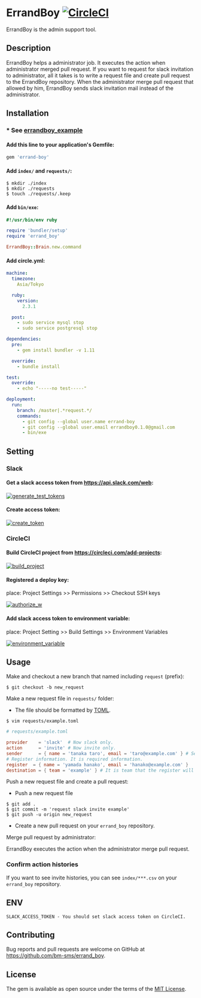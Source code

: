 # ErrandBoy [![CircleCI](https://circleci.com/gh/bm-sms/errand_boy.svg?style=shield&circle-token=79a65d3d5cdad3c9536ae7d25ddd462093267b9d)](https://circleci.com/gh/bm-sms/errand_boy)

ErrandBoy is the admin support tool.


## Description

ErrandBoy helps a administrator job. It executes the action when administrator merged pull request.
If you want to request for slack invitation to administrator, all it takes is to write a request file and create pull request to the ErrandBoy repository.
When the administrator merge pull request that allowed by him, ErrandBoy sends slack invitation mail instead of the administrator.


## Installation

### \* See [errandboy_example](https://github.com/bm-sms/errand_boy/tree/master/example)

#### Add this line to your application's Gemfile:

```ruby
gem 'errand-boy'
```

#### Add `index/` and `requests/`:

```shell
$ mkdir ./index
$ mkdir ./requests
$ touch ./requests/.keep
```

#### Add `bin/exe`:

```ruby
#!/usr/bin/env ruby

require 'bundler/setup'
require 'errand_boy'

ErrandBoy::Brain.new.command
```

#### Add circle.yml:

```yml
machine:
  timezone:
    Asia/Tokyo

  ruby:
    version:
      2.3.1

  post:
    - sudo service mysql stop
    - sudo service postgresql stop

dependencies:
  pre:
    - gem install bundler -v 1.11

  override:
    - bundle install

test:
  override:
    - echo "-----no test-----"

deployment:
  run:
    branch: /master|.*request.*/
    commands:
      - git config --global user.name errand-boy
      - git config --global user.email errandboy0.1.0@gmail.com
      - bin/exe
```

## Setting

### Slack

#### Get a slack access token from https://api.slack.com/web:

[![generate_test_tokens](https://github.com/bm-sms/errand_boy/wiki/images/generate_test_tokens.png)](https://api.slack.com/web)

#### Create access token:

[![create_token](https://github.com/bm-sms/errand_boy/wiki/images/create_token.png)](#)

### CircleCI

#### Build CircleCI project from https://circleci.com/add-projects:

[![build_project](https://github.com/bm-sms/errand_boy/wiki/images/build_project.png)](https://circleci.com/add-projects)

#### Registered a deploy key:

place: Project Settings >> Permissions >> Checkout SSH keys

[![authorize_w](https://github.com/bm-sms/errand_boy/wiki/images/authorize_w.png)](#)

#### Add slack access token to environment variable:

place: Project Setting >> Build Settings >> Environment Variables

[![environment_variable](https://github.com/bm-sms/errand_boy/wiki/images/environment_variable.png)](#)


## Usage

Make and checkout a new branch that named including `request` (prefix):

```shell
$ git checkout -b new_request
```

Make a new request file in `requests/` folder:

- The file should be formatted by [TOML](https://github.com/toml-lang/toml).

```shell
$ vim requests/example.toml
```

```toml
# requests/example.toml

provider    = 'slack'  # Now slack only.
action      = 'invite' # Now invite only.
sender      = { name = 'tanaka taro', email = 'taro@example.com' } # Sender information.
# Register information. It is required information.
register  = { name = 'yamada hanako', email = 'hanako@example.com' }
destination = { team = 'example' } # It is team that the register will be invited.
```

Push a new request file and create a pull request:

- Push a new request file

```
$ git add .
$ git commit -m 'request slack invite example'
$ git push -u origin new_request
```

- Create a new pull request on your `errand_boy` repository.

Merge pull request by administrator:

ErrandBoy executes the action when the administrator merge pull request.


### Confirm action histories

If you want to see invite histories, you can see `index/***.csv` on your `errand_boy` repository.


## ENV

```
SLACK_ACCESS_TOKEN - You should set slack access token on CircleCI.
```

## Contributing

Bug reports and pull requests are welcome on GitHub at https://github.com/bm-sms/errand_boy.


## License

The gem is available as open source under the terms of the [MIT License](http://opensource.org/licenses/MIT).
